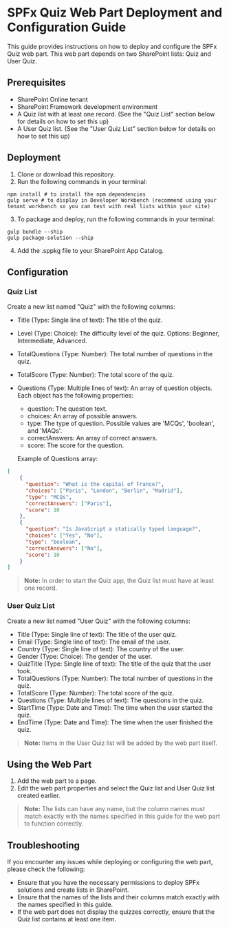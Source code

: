 # SPFx Quiz Web Part Deployment and Configuration Guide

This guide provides instructions on how to deploy and configure the SPFx Quiz web part. This web part depends on two SharePoint lists: Quiz and User Quiz.

## Prerequisites

- SharePoint Online tenant
- SharePoint Framework development environment
- A Quiz list with at least one record. (See the "Quiz List" section below for details on how to set this up)
- A User Quiz list. (See the "User Quiz List" section below for details on how to set this up)

## Deployment

1. Clone or download this repository.
2. Run the following commands in your terminal:

```
npm install # to install the npm dependencies
gulp serve # to display in Developer Workbench (recommend using your tenant workbench so you can test with real lists within your site)

```

3. To package and deploy, run the following commands in your terminal:

```
gulp bundle --ship 
gulp package-solution --ship

```
4. Add the .sppkg file to your SharePoint App Catalog.

## Configuration

### Quiz List

Create a new list named "Quiz" with the following columns:

- Title (Type: Single line of text): The title of the quiz.
- Level (Type: Choice): The difficulty level of the quiz. Options: Beginner, Intermediate, Advanced.
- TotalQuestions (Type: Number): The total number of questions in the quiz.
- TotalScore (Type: Number): The total score of the quiz.
- Questions (Type: Multiple lines of text): An array of question objects. Each object has the following properties:
  - question: The question text.
  - choices: An array of possible answers.
  - type: The type of question. Possible values are 'MCQs', 'boolean', and 'MAQs'.
  - correctAnswers: An array of correct answers.
  - score: The score for the question.

  Example of Questions array:

```json
[
    {
      "question": "What is the capital of France?",
      "choices": ["Paris", "London", "Berlin", "Madrid"],
      "type": "MCQs",
      "correctAnswers": ["Paris"],
      "score": 10
    },
    {
      "question": "Is JavaScript a statically typed language?",
      "choices": ["Yes", "No"],
      "type": "boolean",
      "correctAnswers": ["No"],
      "score": 10
    }
]
```

> **Note:** In order to start the Quiz app, the Quiz list must have at least one record.

### User Quiz List

Create a new list named "User Quiz" with the following columns:

- Title (Type: Single line of text): The title of the user quiz.
- Email (Type: Single line of text): The email of the user.
- Country (Type: Single line of text): The country of the user.
- Gender (Type: Choice): The gender of the user.
- QuizTitle (Type: Single line of text): The title of the quiz that the user took.
- TotalQuestions (Type: Number): The total number of questions in the quiz.
- TotalScore (Type: Number): The total score of the quiz.
- Questions (Type: Multiple lines of text): The questions in the quiz.
- StartTime (Type: Date and Time): The time when the user started the quiz.
- EndTime (Type: Date and Time): The time when the user finished the quiz.

> **Note:** Items in the User Quiz list will be added by the web part itself.

## Using the Web Part

1. Add the web part to a page.
2. Edit the web part properties and select the Quiz list and User Quiz list created earlier.
> **Note:** The lists can have any name, but the column names must match exactly with the names specified in this guide for the web part to function correctly.

## Troubleshooting

If you encounter any issues while deploying or configuring the web part, please check the following:

- Ensure that you have the necessary permissions to deploy SPFx solutions and create lists in SharePoint.
- Ensure that the names of the lists and their columns match exactly with the names specified in this guide.
- If the web part does not display the quizzes correctly, ensure that the Quiz list contains at least one item.

